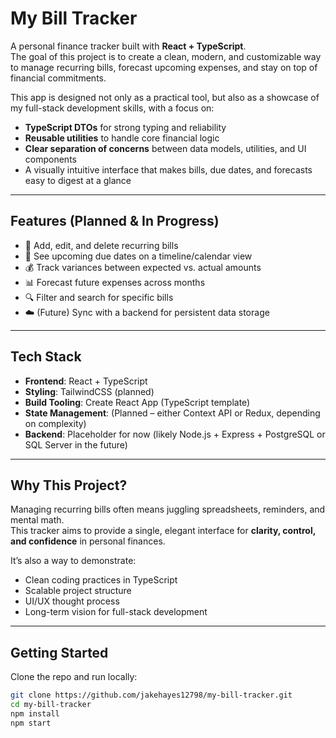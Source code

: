 # My Bill Tracker

A personal finance tracker built with **React + TypeScript**.  
The goal of this project is to create a clean, modern, and customizable way to manage recurring bills, forecast upcoming expenses, and stay on top of financial commitments.

This app is designed not only as a practical tool, but also as a showcase of my full-stack development skills, with a focus on:
- **TypeScript DTOs** for strong typing and reliability  
- **Reusable utilities** to handle core financial logic  
- **Clear separation of concerns** between data models, utilities, and UI components  
- A visually intuitive interface that makes bills, due dates, and forecasts easy to digest at a glance

---

## Features (Planned & In Progress)

- 📌 Add, edit, and delete recurring bills  
- 📆 See upcoming due dates on a timeline/calendar view  
- 💰 Track variances between expected vs. actual amounts  
- 📊 Forecast future expenses across months  
- 🔍 Filter and search for specific bills  
- ☁️ (Future) Sync with a backend for persistent data storage  

---

## Tech Stack

- **Frontend**: React + TypeScript  
- **Styling**: TailwindCSS (planned)  
- **Build Tooling**: Create React App (TypeScript template)  
- **State Management**: (Planned – either Context API or Redux, depending on complexity)  
- **Backend**: Placeholder for now (likely Node.js + Express + PostgreSQL or SQL Server in the future)

---

## Why This Project?

Managing recurring bills often means juggling spreadsheets, reminders, and mental math.  
This tracker aims to provide a single, elegant interface for **clarity, control, and confidence** in personal finances.

It’s also a way to demonstrate:
- Clean coding practices in TypeScript  
- Scalable project structure  
- UI/UX thought process  
- Long-term vision for full-stack development  

---

## Getting Started

Clone the repo and run locally:

```bash
git clone https://github.com/jakehayes12798/my-bill-tracker.git
cd my-bill-tracker
npm install
npm start
